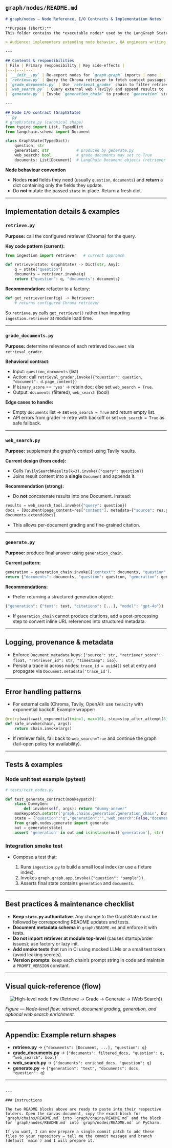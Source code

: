 
## `graph/nodes/README.md`

```md
# graph/nodes — Node Reference, I/O Contracts & Implementation Notes

**Purpose (short):**
This folder contains the *executable nodes* used by the LangGraph StateGraph. Each node is a function that accepts the shared `GraphState` and returns the fields it updates. Nodes encapsulate concrete business logic: retrieval from vector store, document grading, web search enrichment, and LLM-based generation.

> Audience: implementers extending node behavior, QA engineers writing contract tests, and maintainers documenting data provenance.

---

## Contents & responsibilities
| File | Primary responsibility | Key side-effects |
|---|---|---|
| `__init__.py` | Re-export nodes for `graph.graph` imports | none |
| `retrieve.py` | Query the Chroma retriever to fetch context passages | reads `.chroma` persistent store |
| `grade_documents.py` | Use `retrieval_grader` chain to filter retrieved docs and set `web_search` flag | calls LLM grader; may set `web_search=True` |
| `web_search.py` | Query external web (Tavily) and append results to `documents` | network I/O; should write `Document.metadata['source']` |
| `generate.py` | Invoke `generation_chain` to produce `generation` string | calls LLM; may produce citations (pending) |

---

## Node I/O contract (GraphState)
```py
# graph/state.py (canonical shape)
from typing import List, TypedDict
from langchain.schema import Document

class GraphState(TypedDict):
    question: str
    generation: str            # produced by generate.py
    web_search: bool           # grade_documents may set to True
    documents: List[Document]  # LangChain Document objects (retriever + web results)
````

**Node behaviour convention**

* Nodes **read** fields they need (usually `question`, `documents`) and **return** a dict containing only the fields they update.
* Do **not** mutate the passed `state` in-place. Return a fresh dict.

---

## Implementation details & examples

### `retrieve.py`

**Purpose:** call the configured retriever (Chroma) for the query.

**Key code pattern (current):**

```py
from ingestion import retriever   # current approach

def retrieve(state: GraphState) -> Dict[str, Any]:
    q = state["question"]
    documents = retriever.invoke(q)
    return {"question": q, "documents": documents}
```

**Recommendation:** refactor to a factory:

```py
def get_retriever(config) -> Retriever:
    # returns configured Chroma retriever
```

So `retrieve.py` calls `get_retriever()` rather than importing `ingestion.retriever` at module load time.

---

### `grade_documents.py`

**Purpose:** determine relevance of each retrieved `Document` via `retrieval_grader`.

**Behavioral contract:**

* Input: `question`, `documents` (list)
* Action: call `retrieval_grader.invoke({"question": question, "document": d.page_content})`
* If `binary_score` == `'yes'` → retain doc; else set `web_search = True`.
* Output: `documents` (filtered), `web_search` (bool)

**Edge cases to handle:**

* Empty `documents` list → set `web_search = True` and return empty list.
* API errors from grader → retry with backoff or set `web_search = True` as safe fallback.

---

### `web_search.py`

**Purpose:** supplement the graph’s context using Tavily results.

**Current design (from code):**

* Calls `TavilySearchResults(k=3).invoke({"query": question})`
* Joins result content into a **single** `Document` and appends it.

**Recommendation (strong):**

* Do **not** concatenate results into one Document. Instead:

```py
results = web_search_tool.invoke({"query": question})
docs = [Document(page_content=res["content"], metadata={"source": res.get("url")}) for res in results]
documents.extend(docs)
```

* This allows per-document grading and fine-grained citation.

---

### `generate.py`

**Purpose:** produce final answer using `generation_chain`.

**Current pattern:**

```py
generation = generation_chain.invoke({"context": documents, "question": question})
return {"documents": documents, "question": question, "generation": generation}
```

**Recommendations:**

* Prefer returning a structured generation object:

```py
{"generation": {"text": text, "citations": [...], "model": "gpt-4o"}}
```

* If `generation_chain` cannot produce citations, add a post-processing step to convert inline URL references into structured metadata.

---

## Logging, provenance & metadata

* Enforce `Document.metadata` keys: `{"source": str, "retriever_score": float, "retriever_id": str, "timestamp": iso}`.
* Persist a trace id across nodes: `trace_id = uuid4()` set at entry and propagate via `Document.metadata['trace_id']`.

---

## Error handling patterns

* For external calls (Chroma, Tavily, OpenAI): use `tenacity` with exponential backoff. Example wrapper:

```py
@retry(wait=wait_exponential(min=1, max=10), stop=stop_after_attempt(3))
def safe_invoke(chain, args):
    return chain.invoke(args)
```

* If retriever fails, fall back to `web_search=True` and continue the graph (fail-open policy for availability).

---

## Tests & examples

### Node unit test example (pytest)

```py
# tests/test_nodes.py

def test_generate_contract(monkeypatch):
    class DummyGen:
        def invoke(self, args): return "dummy-answer"
    monkeypatch.setattr('graph.chains.generation.generation_chain', DummyGen())
    state = {"question":"q","generation":"","web_search":False,"documents":[]}
    from graph.nodes.generate import generate
    out = generate(state)
    assert 'generation' in out and isinstance(out['generation'], str)
```

### Integration smoke test

* Compose a test that:

  1. Runs `ingestion.py` to build a small local index (or use a fixture index).
  2. Invokes `graph.graph.app.invoke({"question": "sample"})`.
  3. Asserts final state contains `generation` and `documents`.

---

## Best practices & maintenance checklist

* **Keep `state.py` authoritative**. Any change to the GraphState must be followed by corresponding README updates and tests.
* **Document metadata schema** in `graph/README.md` and enforce it with tests.
* **Do not import retriever at module top-level** (causes startup/order issues); use factory or lazy init.
* **Add smoke tests** that run in CI using mocked LLMs or a small test token (avoid leaking secrets).
* **Version prompts**: keep each chain’s prompt string in code and maintain a `PROMPT_VERSION` constant.

---

## Visual quick-reference (flow)

<p align="center">
  <img src="../../Assets/graph.png" alt="High-level node flow (Retrieve → Grade → Generate → (Web Search))" style="max-width:100%;height:auto" />
</p>

*Figure — Node-level flow: retrieval, document grading, generation, and optional web search enrichment.*

---

## Appendix: Example return shapes

* **retrieve.py** → `{"documents": [Document, ...], "question": q}`
* **grade\_documents.py** → `{"documents": filtered_docs, "question": q, "web_search": bool}`
* **web\_search.py** → `{"documents": enriched_docs, "question": q}`
* **generate.py** → `{"generation": "text", "documents": docs, "question": q}`

---

```

---

### Instructions

The two README blocks above are ready to paste into their respective folders. Open the canvas document, copy the exact block for `graph/chains/README.md` into `graph/chains/README.md` and the block for `graph/nodes/README.md` into `graph/nodes/README.md` in PyCharm.

If you want, I can now prepare a single commit patch to add these files to your repository — tell me the commit message and branch (default `main`) and I will prepare it.

```
